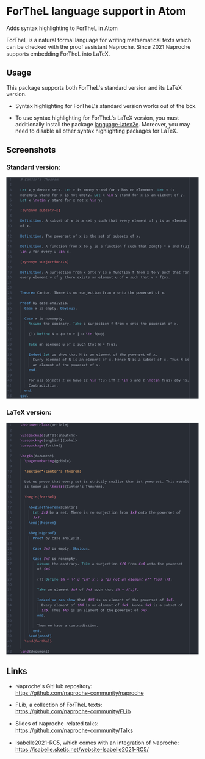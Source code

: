 # ForTheL language support in Atom

Adds syntax highlighting to ForTheL in Atom

ForTheL is a natural formal language for writing mathematical texts which can be
checked with the proof assistant ℕaproche. Since 2021 ℕaproche supports
embedding ForTheL into LaTeX.


## Usage

This package supports both ForTheL's standard version and its LaTeX version.

* Syntax highlighting for ForTheL's standard version works out of the box.

* To use syntax highlighting for ForTheL's LaTeX version, you must additionally
  install the package [language-latex2e](https://atom.io/packages/language-latex2e).
  Moreover, you may need to disable all other syntax highlighting packages for
  LaTeX.


## Screenshots

### Standard version:

![A screenshot of language-forthel (standard ForTheL)](screenshots/plain-forthel.png)


### LaTeX version:

![A screenshot of language-forthel (LaTeX ForTheL)](screenshots/latex-forthel.png)


## Links

* ℕaproche's GitHub repository:  
  <https://github.com/naproche-community/naproche>

* FLib, a collection of ForTheL texts:  
  <https://github.com/naproche-community/FLib>

* Slides of ℕaproche-related talks:  
  <https://github.com/naproche-community/Talks>

* Isabelle2021-RC5, which comes with an integration of ℕaproche:  
  <https://isabelle.sketis.net/website-Isabelle2021-RC5/>
